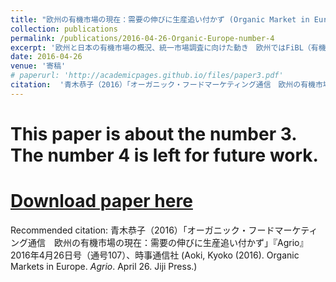 ```yaml
---
title: "欧州の有機市場の現在：需要の伸びに生産追い付かず (Organic Market in Europe)"
collection: publications
permalink: /publications/2016-04-26-Organic-Europe-number-4
excerpt: '欧州と日本の有機市場の概況、統一市場調査に向けた動き　欧州ではFiBL（有機農業研究所）などを中心に、国際的なデータ共有努力。汎欧州プロジェクト「オーガニックデータネットワーク」は、EUの資金を得て活動し（～2014年）、データの収集基準をウェブ上で公開している（OrMaCode－Organic market data Manual and Code of Practice)。米国ではOTAが毎年調査。日本の場合、2011年のOMR調査から5年が経ち、海外と整合性のある市場調査を模索する動きはある'
date: 2016-04-26
venue: '寄稿'
# paperurl: 'http://academicpages.github.io/files/paper3.pdf'
citation:  '青木恭子（2016）「オーガニック・フードマーケティング通信　欧州の有機市場の現在：需要の伸びに生産追い付かず」『Agrio』2016年4月26日号（通号107）、時事通信社 (Aoki, Kyoko(2016). Organic market in Europe. <i>Agrio</i>. April 26. Jiji Press.'
---
```

# This paper is about the number 3. The number 4 is left for future work.

# [Download paper here](http://academicpages.github.io/files/paper3.pdf)

Recommended citation: 青木恭子（2016）「オーガニック・フードマーケティング通信　欧州の有機市場の現在：需要の伸びに生産追い付かず」『Agrio』2016年4月26日号（通号107）、時事通信社 (Aoki, Kyoko (2016). Organic Markets in Europe. <i>Agrio</i>. April 26. Jiji Press.)
